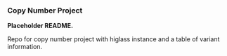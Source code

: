 ### Copy Number Project

**Placeholder README.** 

Repo for copy number project with higlass instance and a table of variant information. 